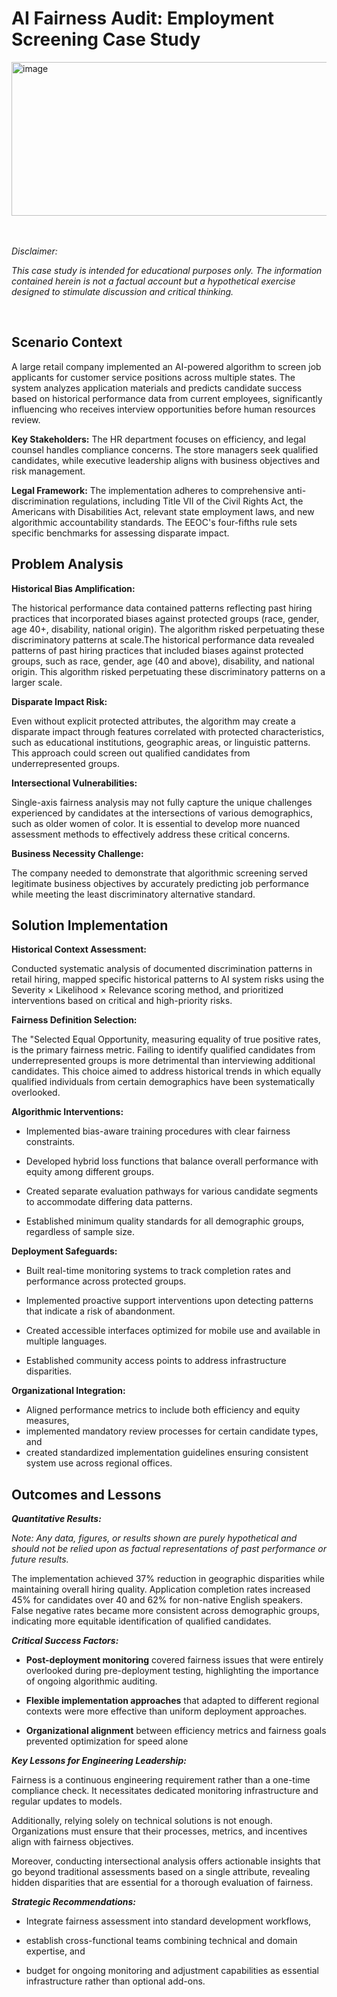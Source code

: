 # AI Fairness Audit: Employment Screening Case Study #


<img width="509" height="246" alt="image" src="https://github.com/user-attachments/assets/74e6d6cd-496b-407c-a599-787cbe77066f" />

<br>
<br>
<br>


_Disclaimer:_

_This case study is intended for educational purposes only. The information contained herein is not a factual account but a hypothetical exercise designed to stimulate discussion and critical thinking._

<br>

## Scenario Context ##

A large retail company implemented an AI-powered algorithm to screen job applicants for customer service positions across multiple states. The system analyzes application materials and predicts candidate success based on historical performance data from current employees, significantly influencing who receives interview opportunities before human resources review.

**Key Stakeholders:** The HR department focuses on efficiency, and legal counsel handles compliance concerns. The store managers seek qualified candidates, while executive leadership aligns with business objectives and risk management.

**Legal Framework:** The implementation adheres to comprehensive anti-discrimination regulations, including Title VII of the Civil Rights Act, the Americans with Disabilities Act, relevant state employment laws, and new algorithmic accountability standards. The EEOC's four-fifths rule sets specific benchmarks for assessing disparate impact.

## Problem Analysis ##

**Historical Bias Amplification:** 

The historical performance data contained patterns reflecting past hiring practices that incorporated biases against protected groups (race, gender, age 40+, disability, national origin). The algorithm risked perpetuating these discriminatory patterns at scale.The historical performance data revealed patterns of past hiring practices that included biases against protected groups, such as race, gender, age (40 and above), disability, and national origin. This algorithm risked perpetuating these discriminatory patterns on a larger scale.

**Disparate Impact Risk:** 

Even without explicit protected attributes, the algorithm may create a disparate impact through features correlated with protected characteristics, such as educational institutions, geographic areas, or linguistic patterns. This approach could screen out qualified candidates from underrepresented groups.

**Intersectional Vulnerabilities:** 

Single-axis fairness analysis may not fully capture the unique challenges experienced by candidates at the intersections of various demographics, such as older women of color. It is essential to develop more nuanced assessment methods to effectively address these critical concerns.

**Business Necessity Challenge:** 

The company needed to demonstrate that algorithmic screening served legitimate business objectives by accurately predicting job performance while meeting the least discriminatory alternative standard.

## Solution Implementation ##

**Historical Context Assessment:** 

Conducted systematic analysis of documented discrimination patterns in retail hiring, mapped specific historical patterns to AI system risks using the Severity × Likelihood × Relevance scoring method, and prioritized interventions based on critical and high-priority risks.

**Fairness Definition Selection:** 

The "Selected Equal Opportunity, measuring equality of true positive rates, is the primary fairness metric. Failing to identify qualified candidates from underrepresented groups is more detrimental than interviewing additional candidates. This choice aimed to address historical trends in which equally qualified individuals from certain demographics have been systematically overlooked.

**Algorithmic Interventions:**

- Implemented bias-aware training procedures with clear fairness constraints.
   
- Developed hybrid loss functions that balance overall performance with equity among different groups.
   
- Created separate evaluation pathways for various candidate segments to accommodate differing data patterns.

- Established minimum quality standards for all demographic groups, regardless of sample size.

**Deployment Safeguards:**

- Built real-time monitoring systems to track completion rates and performance across protected groups.
  
- Implemented proactive support interventions upon detecting patterns that indicate a risk of abandonment.
  
- Created accessible interfaces optimized for mobile use and available in multiple languages.

- Established community access points to address infrastructure disparities.


**Organizational Integration:** 

- Aligned performance metrics to include both efficiency and equity measures, 
- implemented mandatory review processes for certain candidate types, and 
- created standardized implementation guidelines ensuring consistent system use across regional offices.

## Outcomes and Lessons ##

***Quantitative Results:***

_Note:_ _Any data, figures, or results shown are purely hypothetical and should not be relied upon as factual representations of past performance or future results._

The implementation achieved 37% reduction in geographic disparities while maintaining overall hiring quality. Application completion rates increased 45% for candidates over 40 and 62% for non-native English speakers. False negative rates became more consistent across demographic groups, indicating more equitable identification of qualified candidates.

***Critical Success Factors:***

- **Post-deployment monitoring** covered fairness issues that were entirely overlooked during pre-deployment testing, highlighting the importance of ongoing algorithmic auditing.

- **Flexible implementation approaches** that adapted to different regional contexts were more effective than uniform deployment approaches.

- **Organizational alignment** between efficiency metrics and fairness goals prevented optimization for speed alone

***Key Lessons for Engineering Leadership:***

Fairness is a continuous engineering requirement rather than a one-time compliance check. It necessitates dedicated monitoring infrastructure and regular updates to models. 

Additionally, relying solely on technical solutions is not enough. Organizations must ensure that their processes, metrics, and incentives align with fairness objectives. 

Moreover, conducting intersectional analysis offers actionable insights that go beyond traditional assessments based on a single attribute, revealing hidden disparities that are essential for a thorough evaluation of fairness.
  
***Strategic Recommendations:***

- Integrate fairness assessment into standard development workflows,
   
- establish cross-functional teams combining technical and domain expertise, and
   
- budget for ongoing monitoring and adjustment capabilities as essential infrastructure rather than optional add-ons.
